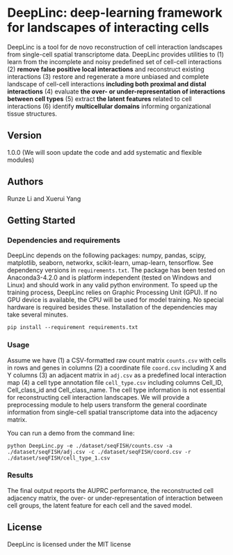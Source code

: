 # DeepLinc: deep-learning framework for landscapes of interacting cells
DeepLinc is a tool for de novo reconstruction of cell interaction landscapes from single-cell spatial transcriptome data. DeepLinc provides utilities to (1) learn from the incomplete and noisy predefined set of cell-cell interactions (2) **remove false positive local interactions** and reconstruct existing interactions (3) restore and regenerate a more unbiased and complete landscape of cell-cell interactions **including both proximal and distal interactions** (4) evaluate **the over- or under-representation of interactions between cell types** (5) extract **the latent features** related to cell interactions (6) identify **multicellular domains** informing organizational tissue structures.

## Version

1.0.0 (We will soon update the code and add systematic and flexible modules)

## Authors

Runze Li and Xuerui Yang

## Getting Started

### Dependencies and requirements

DeepLinc depends on the following packages: numpy, pandas, scipy, matplotlib, seaborn, networkx, scikit-learn, umap-learn, tensorflow. See dependency versions in `requirements.txt`. The package has been tested on Anaconda3-4.2.0 and is platform independent (tested on Windows and Linux) and should work in any valid python environment. To speed up the training process, DeepLinc relies on Graphic Processing Unit (GPU). If no GPU device is available, the CPU will be used for model training. No special hardware is required besides these. Installation of the dependencies may take several minutes.

```
pip install --requirement requirements.txt
```

### Usage
Assume we have (1) a CSV-formatted raw count matrix ``counts.csv`` with cells in rows and genes in columns (2) a coordinate file ``coord.csv`` including X and Y columns (3) an adjacent matrix in ``adj.csv`` as a predefined local interaction map (4) a cell type annotation file ``cell_type.csv`` including columns Cell_ID, Cell_class_id and Cell_class_name. The cell type information is not essential for reconstructing cell interaction landscapes. We will provide a preprocessing module to help users transform the general coordinate information from single-cell spatial transcriptome data into the adjacency matrix.

You can run a demo from the command line:

``python DeepLinc.py -e ./dataset/seqFISH/counts.csv -a ./dataset/seqFISH/adj.csv -c ./dataset/seqFISH/coord.csv -r ./dataset/seqFISH/cell_type_1.csv``


### Results

The final output reports the AUPRC performance, the reconstructed cell adjacency matrix, the over- or under-representation of interaction between cell groups, the latent feature for each cell and the saved model.

## License

DeepLinc is licensed under the MIT license


